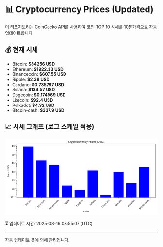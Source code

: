
# 📊 Cryptocurrency Prices (Updated)

이 리포지토리는 CoinGecko API를 사용하여 코인 TOP 10 시세를 10분가격으로 자동 업데이트합니다.

## 💰 현재 시세
- Bitcoin: **$84256 USD**
- Ethereum: **$1922.33 USD**
- Binancecoin: **$607.55 USD**
- Ripple: **$2.38 USD**
- Cardano: **$0.735787 USD**
- Solana: **$134.57 USD**
- Dogecoin: **$0.174969 USD**
- Litecoin: **$92.4 USD**
- Polkadot: **$4.32 USD**
- Bitcoin-cash: **$337.9 USD**

## 📈 시세 그래프 (로그 스케일 적용)
![Crypto Prices](crypto_prices.png)

⏳ 업데이트 시간: 2025-03-16 08:55:07 (UTC)

---
자동 업데이트 봇에 의해 관리됩니다.

